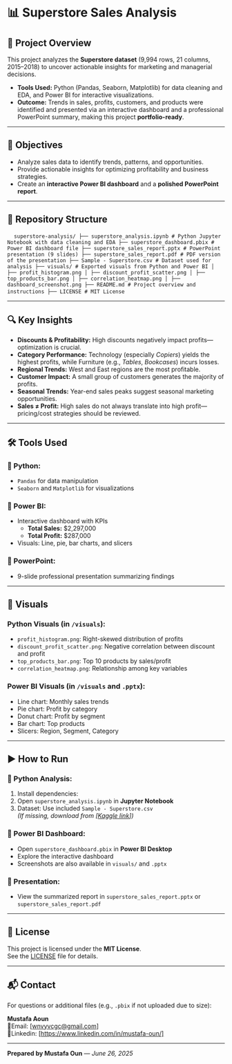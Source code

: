 # 📊 Superstore Sales Analysis

## 📝 Project Overview
This project analyzes the **Superstore dataset** (9,994 rows, 21 columns, 2015–2018) to uncover actionable insights for marketing and managerial decisions.

- **Tools Used:** Python (Pandas, Seaborn, Matplotlib) for data cleaning and EDA, and Power BI for interactive visualizations.
- **Outcome:** Trends in sales, profits, customers, and products were identified and presented via an interactive dashboard and a professional PowerPoint summary, making this project **portfolio-ready**.

---

## 🎯 Objectives

- Analyze sales data to identify trends, patterns, and opportunities.
- Provide actionable insights for optimizing profitability and business strategies.
- Create an **interactive Power BI dashboard** and a **polished PowerPoint report**.

---

## 📁 Repository Structure

<pre> <code> superstore-analysis/ ├── superstore_analysis.ipynb # Python Jupyter Notebook with data cleaning and EDA ├── superstore_dashboard.pbix # Power BI dashboard file ├── superstore_sales_report.pptx # PowerPoint presentation (9 slides) ├── superstore_sales_report.pdf # PDF version of the presentation ├── Sample - Superstore.csv # Dataset used for analysis ├── visuals/ # Exported visuals from Python and Power BI │ ├── profit_histogram.png │ ├── discount_profit_scatter.png │ ├── top_products_bar.png │ ├── correlation_heatmap.png │ ├── dashboard_screenshot.png ├── README.md # Project overview and instructions ├── LICENSE # MIT License </code> </pre>

---


## 🔍 Key Insights

- **Discounts & Profitability:** High discounts negatively impact profits—optimization is crucial.
- **Category Performance:** Technology (especially *Copiers*) yields the highest profits, while Furniture (e.g., *Tables*, *Bookcases*) incurs losses.
- **Regional Trends:** West and East regions are the most profitable.
- **Customer Impact:** A small group of customers generates the majority of profits.
- **Seasonal Trends:** Year-end sales peaks suggest seasonal marketing opportunities.
- **Sales ≠ Profit:** High sales do not always translate into high profit—pricing/cost strategies should be reviewed.

---

## 🛠 Tools Used

### 🔹 Python:
- `Pandas` for data manipulation  
- `Seaborn` and `Matplotlib` for visualizations  

### 🔹 Power BI:
- Interactive dashboard with KPIs  
  - **Total Sales:** \$2,297,000  
  - **Total Profit:** \$287,000  
- Visuals: Line, pie, bar charts, and slicers

### 🔹 PowerPoint:
- 9-slide professional presentation summarizing findings

---

## 📸 Visuals

### Python Visuals (in `/visuals`):
- `profit_histogram.png`: Right-skewed distribution of profits
- `discount_profit_scatter.png`: Negative correlation between discount and profit
- `top_products_bar.png`: Top 10 products by sales/profit  
- `correlation_heatmap.png`: Relationship among key variables

### Power BI Visuals (in `/visuals` and `.pptx`):
- Line chart: Monthly sales trends  
- Pie chart: Profit by category  
- Donut chart: Profit by segment  
- Bar chart: Top products  
- Slicers: Region, Segment, Category

---

## ▶ How to Run

### 🔹 Python Analysis:
1. Install dependencies:  
2. Open `superstore_analysis.ipynb` in **Jupyter Notebook**
3. Dataset: Use included `Sample - Superstore.csv`  
*(If missing, download from [[Kaggle link](https://www.kaggle.com/datasets/vivek468/superstore-dataset-final?utm_source=chatgpt.com)])*

### 🔹 Power BI Dashboard:
- Open `superstore_dashboard.pbix` in **Power BI Desktop**
- Explore the interactive dashboard  
- Screenshots are also available in `visuals/` and `.pptx`

### 🔹 Presentation:
- View the summarized report in `superstore_sales_report.pptx` or `superstore_sales_report.pdf`

---

## 🧾 License

This project is licensed under the **MIT License**.  
See the [LICENSE](./LICENSE) file for details.

---

## 📬 Contact

For questions or additional files (e.g., `.pbix` if not uploaded due to size):

**Mustafa Aoun**  
📧Email: [wnvyvcgc@gmail.com]  
🔗Linkedin: [https://www.linkedin.com/in/mustafa-oun/]  

---

**Prepared by Mustafa Oun** — *June 26, 2025*
